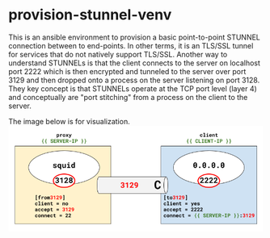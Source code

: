 # provision-stunnel-venv

This is an ansible environment to provision a basic point-to-point STUNNEL connection between to end-points. In other terms, it is an TLS/SSL tunnel for services that do not natively support TLS/SSL. Another way to understand STUNNELs is that the client connects to the server on localhost port 2222 which is then encrypted and tunneled to the server over port 3129 and then dropped onto a process on the server listening on port 3128. They key concept is that STUNNELs operate at the TCP port level (layer 4) and conceptually are "port stitching" from a process on the client to the server.

The image below is for visualization.
![alt text](https://github.com/alephgamma/provision-stunnel-venv/blob/main/provision-stunnel-venv.png?raw=true)
